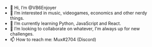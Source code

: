 - 👋 Hi, I’m @VB6Enjoyer
- 👀 I’m interested in music, videogames, economics and other nerdy things.
- 🌱 I’m currently learning Python, JavaScript and React.
- 💞️ I’m looking to collaborate on whatever, I'm always up for new challenges.
- 📫 How to reach me: Mux#2704 (Discord)

<!---
VB6Enjoyer/VB6Enjoyer is a ✨ special ✨ repository because its `README.md` (this file) appears on your GitHub profile.
You can click the Preview link to take a look at your changes.
--->
